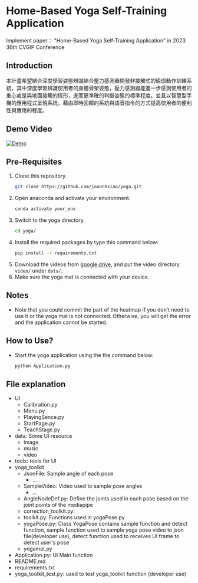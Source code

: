 # Home-Based Yoga Self-Training Application

Implement paper： "Home-Based Yoga Self-Training Application" in 2023 36th CVGIP Conference

## Introduction
本計畫希望結合深度學習姿態辨識結合壓力感測器開發非接觸式的瑜珈動作訓練系統，其中深度學習辨識使用者的身體骨架姿態，壓力感測器能進一步感測使用者的重心或是與地面接觸的情形，進而更準確的判斷姿態的標準程度。並且以智慧型手機的應用程式呈現系統，藉由即時回饋的系統與語音指令的方式提高使用者的便利性與實用的程度。



## Demo Video
[![Demo](https://i9.ytimg.com/vi_webp/bue8EUY3Pno/mq2.webp?sqp=CODT7L0G-oaymwEmCMACELQB8quKqQMa8AEB-AH-CYAC0AWKAgwIABABGH8gEygTMA8=&rs=AOn4CLCrhWVEGtCk_aU3jZ1hgy20Cou6SQ)](https://youtu.be/bue8EUY3Pno)

## Pre-Requisites
1. Clone this repository.
	```bash
	git clone https://github.com/joannhsiao/yoga.git
	```
2. Open anaconda and activate your environment.
	```bash
	conda activate your_env
	```
3. Switch to the yoga directory.
	```bash
	cd yoga/
	```
4. Install the required packages by type this command below:
	```bash
	pip install -r requirements.txt
	```
5. Download the videos from [google drive](https://drive.google.com/drive/folders/1noSRIhCsv7EMgpzv8V5nwREaCGVpt6FW?usp=drive_link), and put the video directory `video/` under `data/`.
6. Make sure the yoga mat is connected with your device.

## Notes
- Note that you could commit the part of the heatmap if you don’t need to use it or the yoga mat is not connected. Otherwise, you will get the error and the application cannot be started.

## How to Use?
- Start the yoga application using the the command below: 
	```bash
	python Application.py
	```
## File explanation
- UI
	- Calibration.py
	- Menu.py
	- PlayingSence.py
	- StartPage.py
	- TeachStage.py
- data: Some UI resource
	- image
	- music
	- video
- tools: tools for UI
- yoga_toolkit
	- JsonFile: Sample angle of each pose
		- ...
	- SampleVideo: Video used to sample pose angles
		- ...
	- AngleNodeDef.py: Define the joints used in each pose based on the joint points of the mediapipe
	- correction_toolkit.py: 
	- toolkit.py: Functions used in yogaPose.py
	- yogaPose.py: Class YogaPose contains sample function and detect function, sample function used to sample yoga pose video to json file(developer use), detect function used to receives UI frame to detect user's pose
	- yogamat.py
- Application.py: UI Main function
- README.md
- requirements.txt
- yoga_toolkit_test.py: used to test yoga_toolkit function (developer use)
